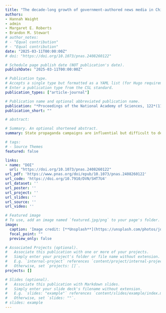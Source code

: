 ```yaml
---
title: "The decade-long growth of government-authored news media in China under Xi Jinping"
authors:
- Hannah Waight
- admin
- Margaret E. Roberts
- Brandon M. Stewart
# author_notes:
# - "Equal contribution"
# - "Equal contribution"
date: "2025-03-11T00:00:00Z"
# doi: "https://doi.org/10.1073/pnas.2408260122"

# Schedule page publish date (NOT publication's date).
publishDate: "2025-03-11T00:00:00Z"

# Publication type.
# Accepts a single type but formatted as a YAML list (for Hugo requirements).
# Enter a publication type from the CSL standard.
publication_types: ["article-journal"]

# Publication name and optional abbreviated publication name.
publication: "*Proceedings of the National Academy of Sciences, 122*(11), e2408260122"
publication_short: ""

# abstract: 

# Summary. An optional shortened abstract.
summary: State propaganda campaigns are influential but difficult to detect by design. We develop a method for identifying government-authored propaganda by linking leaked propaganda directives to the behavior of millions of newspaper articles published over the last decade in China. We find that propaganda is quite common—even in commercial newspapers—and has become even more prevalent and homogeneous under Xi Jinping. Using the case study of domestic coverage of COVID-19, we show how the government used propaganda to constrain reporting on the outbreak before the Wuhan lockdown.

# tags:
# - Source Themes
featured: false

links:
- name: "DOI"
  url: "https://doi.org/10.1073/pnas.2408260122"
url_pdf: 'https://www.pnas.org/doi/epub/10.1073/pnas.2408260122'
url_code: 'https://doi.org/10.7910/DVN/SHT7U4'
url_dataset: ''
url_poster: ''
url_project: ''
url_slides: ''
url_source: ''
url_video: ''

# Featured image
# To use, add an image named `featured.jpg/png` to your page's folder. 
image:
  caption: 'Image credit: [**Unsplash**](https://unsplash.com/photos/jdD8gXaTZsc)'
  focal_point: ""
  preview_only: false

# Associated Projects (optional).
#   Associate this publication with one or more of your projects.
#   Simply enter your project's folder or file name without extension.
#   E.g. `internal-project` references `content/project/internal-project/index.md`.
#   Otherwise, set `projects: []`.
projects: []

# Slides (optional).
#   Associate this publication with Markdown slides.
#   Simply enter your slide deck's filename without extension.
#   E.g. `slides: "example"` references `content/slides/example/index.md`.
#   Otherwise, set `slides: ""`.
# slides: example
---
```


<!-- {{% callout note %}}
Click the *Cite* button above to demo the feature to enable visitors to import publication metadata into their reference management software.
{{% /callout %}}

{{% callout note %}}
Create your slides in Markdown - click the *Slides* button to check out the example.
{{% /callout %}} -->

<!-- Add the publication's **full text** or **supplementary notes** here. You can use rich formatting such as including [code, math, and images](https://docs.hugoblox.com/content/writing-markdown-latex/). -->


